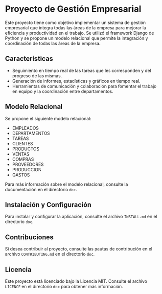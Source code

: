 # Proyecto de Gestión Empresarial

Este proyecto tiene como objetivo implementar un sistema de gestión empresarial que integra todas las áreas de la empresa para mejorar la eficiencia y productividad en el trabajo. Se utilizó el framework Django de Python y se propone un modelo relacional que permite la integración y coordinación de todas las áreas de la empresa.

## Características

- Seguimiento en tiempo real de las tareas que les corresponden y del progreso de las mismas.
- Generación de informes, estadísticas y gráficos en tiempo real.
- Herramientas de comunicación y colaboración para fomentar el trabajo en equipo y la coordinación entre departamentos.

## Modelo Relacional

Se propone el siguiente modelo relacional:

- EMPLEADOS
- DEPARTAMENTOS
- TAREAS
- CLIENTES
- PRODUCTOS
- VENTAS
- COMPRAS
- PROVEEDORES
- PRODUCCION
- GASTOS

Para más información sobre el modelo relacional, consulte la documentación en el directorio `doc`.

## Instalación y Configuración

Para instalar y configurar la aplicación, consulte el archivo `INSTALL.md` en el directorio `doc`.

## Contribuciones

Si desea contribuir al proyecto, consulte las pautas de contribución en el archivo `CONTRIBUTING.md` en el directorio `doc`.

## Licencia

Este proyecto está licenciado bajo la Licencia MIT. Consulte el archivo `LICENCE` en el directorio `doc` para obtener más información.
